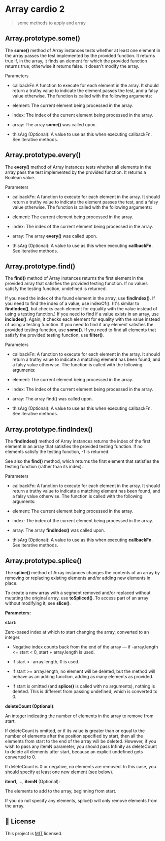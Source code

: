 
# Array cardio 2

> some methods to apply and array

## Array.prototype.some()

The **some()** method of Array instances tests whether at least one element in the array passes the test implemented by the provided function. It returns true if, in the array, it finds an element for which the provided function returns true; otherwise it returns false. It doesn't modify the array.

Parameters
- callbackFn
A function to execute for each element in the array. It should return a truthy value to indicate the element passes the test, and a falsy value otherwise. The function is called with the following arguments:

- element:
The current element being processed in the array.

- index:
The index of the current element being processed in the array.

- array:
The array **some()** was called upon.

- thisArg (Optional):
A value to use as this when executing callbackFn. See iterative methods.

## Array.prototype.every()
The **every()** method of Array instances tests whether all elements in the array pass the test implemented by the provided function. It returns a Boolean value.

Parameters
- callbackFn:
A function to execute for each element in the array. It should return a truthy value to indicate the element passes the test, and a falsy value otherwise. The function is called with the following arguments:

- element:
The current element being processed in the array.

- index:
The index of the current element being processed in the array.

- array:
The array **every()** was called upon.

- thisArg (Optional):
A value to use as this when executing **callbackFn**. See iterative methods.

## Array.prototype.find()
The **find()** method of Array instances returns the first element in the provided array that satisfies the provided testing function. If no values satisfy the testing function, undefined is returned.

If you need the index of the found element in the array, use **findIndex()**.
If you need to find the index of a value, use indexOf(). (It's similar to **findIndex()**, but checks each element for equality with the value instead of using a testing function.)
If you need to find if a value exists in an array, use **includes()**. Again, it checks each element for equality with the value instead of using a testing function.
If you need to find if any element satisfies the provided testing function, use **some()**.
If you need to find all elements that satisfy the provided testing function, use **filter()**.

Parameters

- callbackFn:
A function to execute for each element in the array. It should return a truthy value to indicate a matching element has been found, and a falsy value otherwise. The function is called with the following arguments:

- element:
The current element being processed in the array.

- index:
The index of the current element being processed in the array.

- array:
The array find() was called upon.

- thisArg (Optional):
A value to use as this when executing callbackFn. See iterative methods.

## Array.prototype.findIndex()
The **findIndex()** method of Array instances returns the index of the first element in an array that satisfies the provided testing function. If no elements satisfy the testing function, -1 is returned.

See also the **find()** method, which returns the first element that satisfies the testing function (rather than its index).

Parameters
- callbackFn:
A function to execute for each element in the array. It should return a truthy value to indicate a matching element has been found, and a falsy value otherwise. The function is called with the following arguments:

- element:
The current element being processed in the array.

- index:
The index of the current element being processed in the array.

- array:
The array **findIndex()** was called upon.

- thisArg (Optional):
A value to use as this when executing **callbackFn**. See iterative methods.

## Array.prototype.splice()
The **splice()** method of Array instances changes the contents of an array by removing or replacing existing elements and/or adding new elements in place.

To create a new array with a segment removed and/or replaced without mutating the original array, use **toSpliced()**. To access part of an array without modifying it, see **slice()**.

**Parameters:**

**start:**

Zero-based index at which to start changing the array, converted to an integer.

- Negative index counts back from the end of the array — if -array.length <= start < 0, start + array.length is used.

- If start < -array.length, 0 is used.

- If start >= array.length, no element will be deleted, but the method will behave as an adding function, adding as many elements as provided.

- If start is omitted (and **splice()** is called with no arguments), nothing is deleted. This is different from passing undefined, which is converted to 0.

**deleteCount (Optional)**:

An integer indicating the number of elements in the array to remove from start.

If deleteCount is omitted, or if its value is greater than or equal to the number of elements after the position specified by start, then all the elements from start to the end of the array will be deleted. However, if you wish to pass any itemN parameter, you should pass Infinity as deleteCount to delete all elements after start, because an explicit undefined gets converted to 0.

If deleteCount is 0 or negative, no elements are removed. In this case, you should specify at least one new element (see below).

**item1**, …, **itemN** (Optional):

The elements to add to the array, beginning from start.

If you do not specify any elements, splice() will only remove elements from the array.


## 📝 License

This project is [MIT](./MIT.md) licensed.
